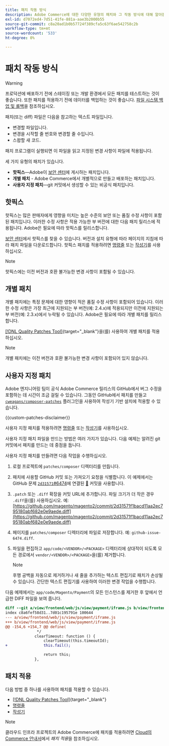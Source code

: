 ```yaml
---
title: 패치 작동 방식
description: Adobe Commerce에 대한 다양한 유형의 패치와 그 작동 방식에 대해 알아봅니다.
exl-id: d7072ed4-7d51-41fe-881a-aae3b2000b55
source-git-commit: c8a20ad1b0b57724f389cfa5c63f6ae542758c2b
workflow-type: tm+mt
source-wordcount: '533'
ht-degree: 0%

---
```


# 패치 작동 방식

>[!WARNING]
>
>프로덕션에 배포하기 전에 스테이징 또는 개발 환경에서 모든 패치를 테스트하는 것이 좋습니다. 또한 패치를 적용하기 전에 데이터를 백업하는 것이 좋습니다. [파일 시스템 백업 및 롤백](../../installation/tutorials/backup.md)을 참조하십시오.

패치(또는 diff) 파일은 다음을 참고하는 텍스트 파일입니다.

- 변경할 파일입니다.
- 변경을 시작할 줄 번호와 변경할 줄 수입니다.
- 스왑할 새 코드.

패치 프로그램이 실행되면 이 파일을 읽고 지정된 변경 사항이 파일에 적용됩니다.

세 가지 유형의 패치가 있습니다.

- **핫픽스**—Adobe이 [보안 센터](https://magento.com/security/patches)에 게시하는 패치입니다.
- **개별 패치** - Adobe Commerce에서 개별적으로 만들고 배포하는 패치입니다.
- **사용자 지정 패치**—git 커밋에서 생성할 수 있는 비공식 패치입니다.

## 핫픽스

핫픽스는 많은 판매자에게 영향을 미치는 높은 수준의 보안 또는 품질 수정 사항이 포함된 패치입니다. 이러한 수정 사항은 적용 가능한 부 버전에 대한 다음 패치 릴리스에 적용됩니다. Adobe은 필요에 따라 핫픽스를 릴리스합니다.

[보안 센터](https://magento.com/security/patches)에서 핫픽스를 찾을 수 있습니다. 버전과 설치 유형에 따라 페이지의 지침에 따라 패치 파일을 다운로드합니다. 핫픽스 패치를 적용하려면 [명령줄](../patches/apply.md#) 또는 [작성기](../patches/apply.md)를 사용하십시오.

>[!NOTE]
>
>핫픽스에는 이전 버전과 호환 불가능한 변경 사항이 포함될 수 있습니다.

## 개별 패치

개별 패치에는 특정 문제에 대한 영향이 적은 품질 수정 사항이 포함되어 있습니다. 이러한 수정 사항은 가장 최근에 지원되는 부 버전(예: 2.4.x)에 적용되지만 이전에 지원되는 부 버전(예: 2.3.x)에서 누락될 수 있습니다. Adobe은 필요에 따라 개별 패치를 릴리스합니다.

[[!DNL Quality Patches Tool]](https://experienceleague.adobe.com/tools/commerce-quality-patches/index.html){target="_blank"}을(를) 사용하여 개별 패치를 적용하십시오.

>[!NOTE]
>
>개별 패치에는 이전 버전과 호환 불가능한 변경 사항이 포함되어 있지 않습니다.

## 사용자 지정 패치

Adobe 엔지니어링 팀이 공식 Adobe Commerce 릴리스의 GitHub에서 버그 수정을 포함하는 데 시간이 조금 걸릴 수 있습니다. 그동안 GitHub에서 패치를 만들고 [`cweagans/composer-patches`](https://github.com/cweagans/composer-patches/) 플러그인을 사용하여 작성기 기반 설치에 적용할 수 있습니다.

{{custom-patches-disclaimer}}

사용자 지정 패치를 적용하려면 [명령줄](apply.md#command-line) 또는 [작성기](apply.md#composer)를 사용하십시오.

사용자 지정 패치 파일을 만드는 방법은 여러 가지가 있습니다. 다음 예제는 알려진 git 커밋에서 패치를 만드는 데 중점을 둡니다.

사용자 지정 패치를 만들려면 다음 작업을 수행하십시오.

1. 로컬 프로젝트에 `patches/composer` 디렉터리를 만듭니다.
1. 패치에 사용할 GitHub 커밋 또는 가져오기 요청을 식별합니다. 이 예제에서는 GitHub 문제 [`2d31571`#6474](https://github.com/magento/magento2/commit/2d31571f1bacd11aa2ec795180abf682e0e9aede)에 연결된 [&#128279;](https://github.com/magento/magento2/issues/6474) 커밋을 사용합니다.
1. `.patch` 또는 `.diff` 확장을 커밋 URL에 추가합니다. 파일 크기가 더 작은 경우 `.diff`을(를) 사용하십시오. 예: [https://github.com/magento/magento2/commit/2d31571f1bacd11aa2ec795180abf682e0e9aede.diff](https://github.com/magento/magento2/commit/2d31571f1bacd11aa2ec795180abf682e0e9aede.diff)
1. 페이지를 `patches/composer` 디렉터리에 파일로 저장합니다. 예: `github-issue-6474.diff`.
1. 파일을 편집하고 `app/code/<VENDOR>/<PACKAGE>` 디렉터리에 상대적이 되도록 모든 경로에서 `vendor/<VENDOR>/<PACKAGE>`을(를) 제거합니다.

   >[!NOTE]
   >
   >후행 공백을 자동으로 제거하거나 새 줄을 추가하는 텍스트 편집기로 패치가 손상될 수 있습니다. 간단한 텍스트 편집기를 사용하여 이러한 변경 작업을 수행합니다.

다음 예제에서는 `app/code/Magento/Payment`의 모든 인스턴스를 제거한 후 앞에서 언급한 DIFF 파일을 보여 줍니다.

```diff
diff --git a/view/frontend/web/js/view/payment/iframe.js b/view/frontend/web/js/view/payment/iframe.js
index c8a6fef58d31..7d01c195791e 100644
--- a/view/frontend/web/js/view/payment/iframe.js
+++ b/view/frontend/web/js/view/payment/iframe.js
@@ -154,6 +154,7 @@ define(
              */
             clearTimeout: function () {
                 clearTimeout(this.timeoutId);
+                this.fail();

                 return this;
             },
```

## 패치 적용

다음 방법 중 하나를 사용하여 패치를 적용할 수 있습니다.

- [[!DNL Quality Patches Tool]](https://experienceleague.adobe.com/tools/commerce-quality-patches/index.html){target="_blank"}
- [명령줄](/help/upgrade/patches/apply.md#command-line)
- [작성기](/help/upgrade/patches/apply.md#composer)

>[!NOTE]
>
>클라우드 인프라 프로젝트의 Adobe Commerce에 패치를 적용하려면 [Cloud의 Commerce 안내서](https://experienceleague.adobe.com/docs/commerce-cloud-service/user-guide/develop/upgrade/apply-patches.html)에서 _패치 적용_&#x200B;을 참조하십시오.
